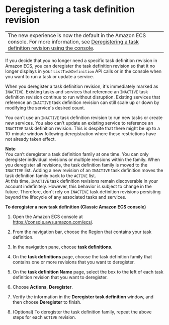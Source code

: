 # Deregistering a task definition revision<a name="deregister-task-definition"></a>


|  | 
| --- |
| The new experience is now the default in the Amazon ECS console\. For more information, see [Deregistering a task definition revision using the console](deregister-task-definition-v2.md)\. | 

If you decide that you no longer need a specific task definition revision in Amazon ECS, you can deregister the task definition revision so that it no longer displays in your `ListTaskDefinition` API calls or in the console when you want to run a task or update a service\.

When you deregister a task definition revision, it's immediately marked as `INACTIVE`\. Existing tasks and services that reference an `INACTIVE` task definition revision continue to run without disruption\. Existing services that reference an `INACTIVE` task definition revision can still scale up or down by modifying the service's desired count\.

You can't use an `INACTIVE` task definition revision to run new tasks or create new services\. You also can't update an existing service to reference an `INACTIVE` task definition revision\. This is despite that there might be up to a 10\-minute window following deregistration where these restrictions have not already taken effect\.

**Note**  
You can’t deregister a task definition family at one time\. You can only deregister individual revisions or multiple revisions within the family\. When you deregister all revisions, the task definition family is moved to the `INACTIVE` list\. Adding a new revision of an `INACTIVE` task definition moves the task definition family back to the `ACTIVE` list\.  
At this time, `INACTIVE` task definition revisions remain discoverable in your account indefinitely\. However, this behavior is subject to change in the future\. Therefore, don't rely on `INACTIVE` task definition revisions persisting beyond the lifecycle of any associated tasks and services\.

**To deregister a new task definition \(Classic Amazon ECS console\)**

1. Open the Amazon ECS console at [https://console\.aws\.amazon\.com/ecs/](https://console.aws.amazon.com/ecs/)\.

1. From the navigation bar, choose the Region that contains your task definition\.

1. In the navigation pane, choose **task definitions**\.

1. On the **task definitions** page, choose the task definition family that contains one or more revisions that you want to deregister\.

1. On the **task definition Name** page, select the box to the left of each task definition revision that you want to deregister\.

1. Choose **Actions**, **Deregister**\.

1. Verify the information in the **Deregister task definition** window, and then choose **Deregister** to finish\.

1. \(Optional\) To deregister the task definition family, repeat the above steps for each `ACTIVE` revision\.